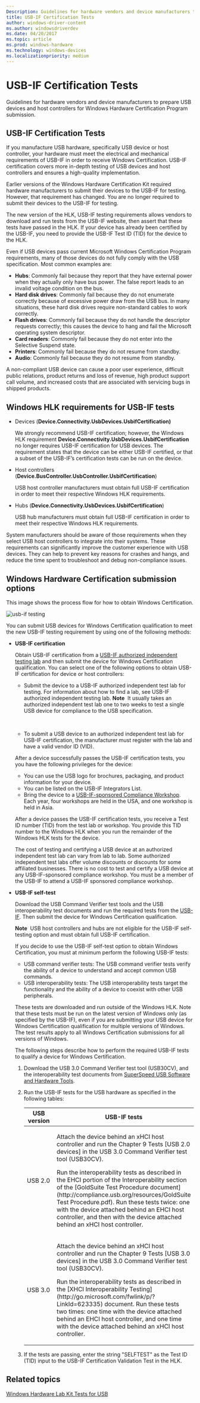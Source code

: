 ```yaml
---
Description: Guidelines for hardware vendors and device manufacturers to prepare USB devices and host controllers for Windows Hardware Certification Program submission.
title: USB-IF Certification Tests
author: windows-driver-content
ms.author: windowsdriverdev
ms.date: 04/20/2017
ms.topic: article
ms.prod: windows-hardware
ms.technology: windows-devices
ms.localizationpriority: medium
---
```


# USB-IF Certification Tests


Guidelines for hardware vendors and device manufacturers to prepare USB devices and host controllers for Windows Hardware Certification Program submission.

## USB-IF Certification Tests


If you manufacture USB hardware, specifically USB device or host controller, your hardware must meet the electrical and mechanical requirements of USB-IF in order to receive Windows Certification. USB-IF certification covers more in-depth testing of USB devices and host controllers and ensures a high-quality implementation.

Earlier versions of the Windows Hardware Certification Kit required hardware manufacturers to submit their devices to the USB-IF for testing. However, that requirement has changed. You are no longer required to submit their devices to the USB-IF for testing.

The new version of the HLK, USB-IF testing requirements allows vendors to download and run tests from the USB-IF website, then assert that these tests have passed in the HLK. If your device has already been certified by the USB-IF, you need to provide the USB-IF Test ID (TID) for the device to the HLK.

Even if USB devices pass current Microsoft Windows Certification Program requirements, many of those devices do not fully comply with the USB specification. Most common examples are:

-   **Hubs**: Commonly fail because they report that they have external power when they actually only have bus power. The false report leads to an invalid voltage condition on the bus.
-   **Hard disk drives**: Commonly fail because they do not enumerate correctly because of excessive power draw from the USB bus. In many situations, these hard disk drives require non-standard cables to work correctly.
-   **Flash drives**: Commonly fail because they do not handle the descriptor requests correctly; this causes the device to hang and fail the Microsoft operating system descriptor.
-   **Card readers**: Commonly fail because they do not enter into the Selective Suspend state.
-   **Printers**: Commonly fail because they do not resume from standby.
-   **Audio**: Commonly fail because they do not resume from standby.

A non-compliant USB device can cause a poor user experience, difficult public relations, product returns and loss of revenue, high product support call volume, and increased costs that are associated with servicing bugs in shipped products.
## Windows HLK requirements for USB-IF tests


-   Devices (**Device.Connectivity.UsbDevices.UsbifCertification)**

    We strongly recommend USB-IF certification; however, the Windows HLK requirement **Device.Connectivity.UsbDevices.UsbifCertification** no longer requires USB-IF certification for USB devices. The requirement states that the device can be either USB-IF certified, or that a subset of the USB-IF’s certification tests can be run on the device.

-   Host controllers (**Device.BusController.UsbController.UsbifCertification**)

    USB host controller manufacturers must obtain full USB-IF certification in order to meet their respective Windows HLK requirements.

-   Hubs (**Device.Connectivity.UsbDevices.UsbifCertification**)

    USB hub manufacturers must obtain full USB-IF certification in order to meet their respective Windows HLK requirements.

System manufacturers should be aware of those requirements when they select USB host controllers to integrate into their systems. These requirements can significantly improve the customer experience with USB devices. They can help to prevent key reasons for crashes and hangs, and reduce the time spent to troubleshoot and debug non-compliance issues.

## Windows Hardware Certification submission options


This image shows the process flow for how to obtain Windows Certification.

![usb-if testing](images/usbif-testing.png)

You can submit USB devices for Windows Certification qualification to meet the new USB-IF testing requirement by using one of the following methods:

-   **USB-IF certification**

    Obtain USB-IF certification from a [USB-IF authorized independent testing lab](http://www.usb.org/developers/compliance/labs/) and then submit the device for Windows Certification qualification. You can select one of the following options to obtain USB-IF certification for device or host controllers:

    -   Submit the device to a USB-IF authorized independent test lab for testing. For information about how to find a lab, see USB-IF authorized independent testing lab.
        **Note**  It usually takes an authorized independent test lab one to two weeks to test a single USB device for compliance to the USB specification.

         

    -   To submit a USB device to an authorized independent test lab for USB-IF certification, the manufacturer must register with the lab and have a valid vendor ID (VID).

    After a device successfully passes the USB-IF certification tests, you you have the following privileges for the device:

    -   You can use the USB logo for brochures, packaging, and product information for your device.
    -   You can be listed on the USB-IF Integrators List.
    -   Bring the device to a [USB-IF-sponsored Compliance Workshop](http://www.usb.org/developers/events/compshop/). Each year, four workshops are held in the USA, and one workshop is held in Asia.

    After a device passes the USB-IF certification tests, you receive a Test ID number (TID) from the test lab or workshop. You provide this TID number to the Windows HLK when you run the remainder of the Windows HLK tests for the device.

    The cost of testing and certifying a USB device at an authorized independent test lab can vary from lab to lab. Some authorized independent test labs offer volume discounts or discounts for some affiliated businesses. There is no cost to test and certify a USB device at any USB-IF-sponsored compliance workshop. You must be a member of the USB-IF to attend a USB-IF sponsored compliance workshop.

-   **USB-IF self-test**

    Download the USB Command Verifier test tools and the USB interoperability test documents and run the required tests from the [USB-IF](http://www.usb.org/home). Then submit the device for Windows Certification qualification.

    **Note**  USB host controllers and hubs are not eligible for the USB-IF self-testing option and must obtain full USB-IF certification.

    If you decide to use the USB-IF self-test option to obtain Windows Certification, you must at minimum perform the following USB-IF tests:

    -   USB command verifier tests: The USB command verifier tests verify the ability of a device to understand and accept common USB commands.
    -   USB interoperability tests: The USB interoperability tests target the functionality and the ability of a device to coexist with other USB peripherals.

    These tests are downloaded and run outside of the Windows HLK. Note that these tests must be run on the latest version of Windows only (as specified by the USB-IF), even if you are submitting your USB device for Windows Certification qualification for multiple versions of Windows. The test results apply to all Windows Certification submissions for all versions of Windows.

    The following steps describe how to perform the required USB-IF tests to qualify a device for Windows Certification.

    1.  Download the USB 3.0 Command Verifier test tool (USB30CV), and the interoperability test documents from [SuperSpeed USB Software and Hardware Tools](http://go.microsoft.com/fwlink/p/?LinkId=623333).
    2.  Run the USB-IF tests for the USB hardware as specified in the following tables:

        <table>
        <colgroup>
        <col width="50%" />
        <col width="50%" />
        </colgroup>
        <thead>
        <tr class="header">
        <th>USB version</th>
        <th>USB-IF tests</th>
        </tr>
        </thead>
        <tbody>
        <tr class="odd">
        <td>USB 2.0</td>
        <td><p>Attach the device behind an xHCI host controller and run the Chapter 9 Tests [USB 2.0 devices] in the USB 3.0 Command Verifier test tool (USB30CV).</p>
        <p>Run the interoperability tests as described in the EHCI portion of the Interoperability section of the [GoldSuite Test Procedure document](http://compliance.usb.org/resources/GoldSuite Test Procedure.pdf). Run these tests twice: one with the device attached behind an EHCI host controller, and then with the device attached behind an xHCI host controller.</p></td>
        </tr>
        <tr class="even">
        <td>USB 3.0</td>
        <td><p>Attach the device behind an xHCI host controller and run the Chapter 9 Tests [USB 3.0 devices] in the USB 3.0 Command Verifier test tool (USB30CV).</p>
        <p>Run the interoperability tests as described in the [XHCI Interoperability Testing](http://go.microsoft.com/fwlink/p/?LinkId=623335) document. Run these tests two times: one time with the device attached behind an EHCI host controller, and one time with the device attached behind an xHCI host controller.</p></td>
        </tr>
        </tbody>
        </table>
    
    3. If the tests are passing, enter the string "SELFTEST" as the Test ID (TID) input to the USB-IF Certification Validation Test in the HLK.

## Related topics
[Windows Hardware Lab Kit Tests for USB](windows-hardware-certification-kit-tests-for-usb.md)  



